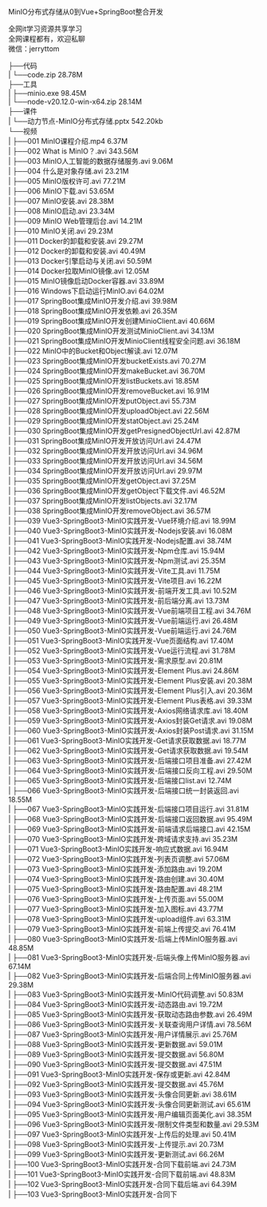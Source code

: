 MinIO分布式存储从0到Vue+SpringBoot整合开发

全网it学习资源共享学习<br>全网课程都有，欢迎私聊<br>微信：jerryttom<br>

├──代码<br> | └──code.zip 28.78M<br> ├──工具<br> | ├──minio.exe 98.45M<br> | └──node-v20.12.0-win-x64.zip 28.14M<br> ├──课件<br> | └──动力节点-MinIO分布式存储.pptx 542.20kb<br> └──视频<br> | ├──001 MinIO课程介绍.mp4 6.37M<br> | ├──002 What is MinIO？.avi 343.56M<br> | ├──003 MinIO人工智能的数据存储服务.avi 9.06M<br> | ├──004 什么是对象存储.avi 23.21M<br> | ├──005 MinIO版权许可.avi 77.21M<br> | ├──006 MinIO下载.avi 53.65M<br> | ├──007 MinIO安装.avi 28.38M<br> | ├──008 MinIO启动.avi 23.34M<br> | ├──009 MinIO Web管理后台.avi 14.21M<br> | ├──010 MinIO关闭.avi 29.23M<br> | ├──011 Docker的卸载和安装.avi 29.27M<br> | ├──012 Docker的卸载和安装.avi 40.49M<br> | ├──013 Docker引擎启动与关闭.avi 50.59M<br> | ├──014 Docker拉取MinIO镜像.avi 12.05M<br> | ├──015 MinIO镜像启动Docker容器.avi 33.89M<br> | ├──016 Windows下启动运行MinIO.avi 64.02M<br> | ├──017 SpringBoot集成MinIO开发介绍.avi 39.98M<br> | ├──018 SpringBoot集成MinIO开发依赖.avi 26.35M<br> | ├──019 SpringBoot集成MinIO开发创建MinioClient.avi 40.66M<br> | ├──020 SpringBoot集成MinIO开发测试MinioClient.avi 34.13M<br> | ├──021 SpringBoot集成MinIO开发MinioClient线程安全问题.avi 36.18M<br> | ├──022 MinIO中的Bucket和Object解读.avi 12.07M<br> | ├──023 SpringBoot集成MinIO开发bucketExists.avi 70.27M<br> | ├──024 SpringBoot集成MinIO开发makeBucket.avi 36.70M<br> | ├──025 SpringBoot集成MinIO开发listBuckets.avi 18.85M<br> | ├──026 SpringBoot集成MinIO开发removeBucket.avi 16.91M<br> | ├──027 SpringBoot集成MinIO开发putObject.avi 55.73M<br> | ├──028 SpringBoot集成MinIO开发uploadObject.avi 22.56M<br> | ├──029 SpringBoot集成MinIO开发statObject.avi 25.24M<br> | ├──030 SpringBoot集成MinIO开发getPresignedObjectUrl.avi 42.87M<br> | ├──031 SpringBoot集成MinIO开发开放访问Url.avi 24.47M<br> | ├──032 SpringBoot集成MinIO开发开放访问Url.avi 34.96M<br> | ├──033 SpringBoot集成MinIO开发开放访问Url.avi 34.56M<br> | ├──034 SpringBoot集成MinIO开发开放访问Url.avi 29.97M<br> | ├──035 SpringBoot集成MinIO开发getObject.avi 37.25M<br> | ├──036 SpringBoot集成MinIO开发getObject下载文件.avi 46.52M<br> | ├──037 SpringBoot集成MinIO开发listObjects.avi 32.17M<br> | ├──038 SpringBoot集成MinIO开发removeObject.avi 36.57M<br> | ├──039 Vue3-SpringBoot3-MinIO实践开发-Vue环境介绍.avi 18.99M<br> | ├──040 Vue3-SpringBoot3-MinIO实践开发-Nodejs安装.avi 16.08M<br> | ├──041 Vue3-SpringBoot3-MinIO实践开发-Nodejs配置.avi 38.74M<br> | ├──042 Vue3-SpringBoot3-MinIO实践开发-Npm仓库.avi 15.94M<br> | ├──043 Vue3-SpringBoot3-MinIO实践开发-Npm测试.avi 25.35M<br> | ├──044 Vue3-SpringBoot3-MinIO实践开发-Vite工具.avi 11.75M<br> | ├──045 Vue3-SpringBoot3-MinIO实践开发-Vite项目.avi 16.22M<br> | ├──046 Vue3-SpringBoot3-MinIO实践开发-前端开发工具.avi 10.52M<br> | ├──047 Vue3-SpringBoot3-MinIO实践开发-前后端分离.avi 13.73M<br> | ├──048 Vue3-SpringBoot3-MinIO实践开发-Vue前端项目工程.avi 34.76M<br> | ├──049 Vue3-SpringBoot3-MinIO实践开发-Vue前端运行.avi 26.48M<br> | ├──050 Vue3-SpringBoot3-MinIO实践开发-Vue前端运行.avi 24.76M<br> | ├──051 Vue3-SpringBoot3-MinIO实践开发-Vue页面结构.avi 17.40M<br> | ├──052 Vue3-SpringBoot3-MinIO实践开发-Vue运行流程.avi 31.78M<br> | ├──053 Vue3-SpringBoot3-MinIO实践开发-需求原型.avi 20.81M<br> | ├──054 Vue3-SpringBoot3-MinIO实践开发-Element Plus.avi 24.86M<br> | ├──055 Vue3-SpringBoot3-MinIO实践开发-Element Plus安装.avi 20.38M<br> | ├──056 Vue3-SpringBoot3-MinIO实践开发-Element Plus引入.avi 20.36M<br> | ├──057 Vue3-SpringBoot3-MinIO实践开发-Element Plus表格.avi 39.33M<br> | ├──058 Vue3-SpringBoot3-MinIO实践开发-Axios网络请求库.avi 18.40M<br> | ├──059 Vue3-SpringBoot3-MinIO实践开发-Axios封装Get请求.avi 19.08M<br> | ├──060 Vue3-SpringBoot3-MinIO实践开发-Axios封装Post请求.avi 31.15M<br> | ├──061 Vue3-SpringBoot3-MinIO实践开发-Get请求获取数据.avi 18.77M<br> | ├──062 Vue3-SpringBoot3-MinIO实践开发-Get请求获取数据.avi 19.54M<br> | ├──063 Vue3-SpringBoot3-MinIO实践开发-后端接口项目准备.avi 27.42M<br> | ├──064 Vue3-SpringBoot3-MinIO实践开发-后端接口反向工程.avi 29.50M<br> | ├──065 Vue3-SpringBoot3-MinIO实践开发-后端接口list.avi 12.74M<br> | ├──066 Vue3-SpringBoot3-MinIO实践开发-后端接口统一封装返回.avi 18.55M<br> | ├──067 Vue3-SpringBoot3-MinIO实践开发-后端接口项目运行.avi 31.81M<br> | ├──068 Vue3-SpringBoot3-MinIO实践开发-后端接口返回数据.avi 95.49M<br> | ├──069 Vue3-SpringBoot3-MinIO实践开发-前端请求后端接口.avi 42.15M<br> | ├──070 Vue3-SpringBoot3-MinIO实践开发-跨域请求支持.avi 35.23M<br> | ├──071 Vue3-SpringBoot3-MinIO实践开发-响应式数据.avi 16.94M<br> | ├──072 Vue3-SpringBoot3-MinIO实践开发-列表页调整.avi 57.06M<br> | ├──073 Vue3-SpringBoot3-MinIO实践开发-添加路由.avi 19.20M<br> | ├──074 Vue3-SpringBoot3-MinIO实践开发-路由创建.avi 30.40M<br> | ├──075 Vue3-SpringBoot3-MinIO实践开发-路由配置.avi 48.21M<br> | ├──076 Vue3-SpringBoot3-MinIO实践开发-上传页面.avi 55.00M<br> | ├──077 Vue3-SpringBoot3-MinIO实践开发-加入图标.avi 43.77M<br> | ├──078 Vue3-SpringBoot3-MinIO实践开发-upload组件.avi 63.31M<br> | ├──079 Vue3-SpringBoot3-MinIO实践开发-前端上传提交.avi 76.41M<br> | ├──080 Vue3-SpringBoot3-MinIO实践开发-后端上传MinIO服务器.avi 48.85M<br> | ├──081 Vue3-SpringBoot3-MinIO实践开发-后端头像上传MinIO服务器.avi 67.14M<br> | ├──082 Vue3-SpringBoot3-MinIO实践开发-后端合同上传MinIO服务器.avi 29.38M<br> | ├──083 Vue3-SpringBoot3-MinIO实践开发-MinIO代码调整.avi 50.83M<br> | ├──084 Vue3-SpringBoot3-MinIO实践开发-动态路由.avi 19.72M<br> | ├──085 Vue3-SpringBoot3-MinIO实践开发-获取动态路由参数.avi 26.49M<br> | ├──086 Vue3-SpringBoot3-MinIO实践开发-关联查询用户详情.avi 78.56M<br> | ├──087 Vue3-SpringBoot3-MinIO实践开发-用户详情展示.avi 25.76M<br> | ├──088 Vue3-SpringBoot3-MinIO实践开发-更新数据.avi 59.01M<br> | ├──089 Vue3-SpringBoot3-MinIO实践开发-提交数据.avi 56.80M<br> | ├──090 Vue3-SpringBoot3-MinIO实践开发-提交数据.avi 47.51M<br> | ├──091 Vue3-SpringBoot3-MinIO实践开发-保存或更新.avi 42.84M<br> | ├──092 Vue3-SpringBoot3-MinIO实践开发-提交数据.avi 45.76M<br> | ├──093 Vue3-SpringBoot3-MinIO实践开发-头像合同更新.avi 38.61M<br> | ├──094 Vue3-SpringBoot3-MinIO实践开发-头像合同更新测试.avi 65.61M<br> | ├──095 Vue3-SpringBoot3-MinIO实践开发-用户编辑页面美化.avi 38.35M<br> | ├──096 Vue3-SpringBoot3-MinIO实践开发-限制文件类型和数量.avi 29.53M<br> | ├──097 Vue3-SpringBoot3-MinIO实践开发-上传后的处理.avi 50.41M<br> | ├──098 Vue3-SpringBoot3-MinIO实践开发-上传提示.avi 20.73M<br> | ├──099 Vue3-SpringBoot3-MinIO实践开发-更新测试.avi 66.26M<br> | ├──100 Vue3-SpringBoot3-MinIO实践开发-合同下载前端.avi 24.73M<br> | ├──101 Vue3-SpringBoot3-MinIO实践开发-合同下载前端.avi 48.83M<br> | ├──102 Vue3-SpringBoot3-MinIO实践开发-合同下载后端.avi 64.39M<br> | ├──103 Vue3-SpringBoot3-MinIO实践开发-合同下
